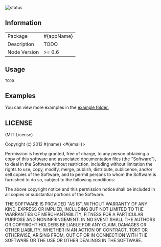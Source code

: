 ![status](https://secure.travis-ci.org/#{github}/#{appName}.png?branch=master)

## Information

<table>
<tr> 
<td>Package</td><td>#{appName}</td>
</tr>
<tr>
<td>Description</td>
<td>TODO</td>
</tr>
<tr>
<td>Node Version</td>
<td>>= 0.6</td>
</tr>
</table>

## Usage

```coffee-script
TODO
```

## Examples

You can view more examples in the [example folder.](https://github.com/wearefractal/#{appName}/tree/master/examples)

## LICENSE

(MIT License)

Copyright (c) 2012 #{name} <#{email}>

Permission is hereby granted, free of charge, to any person obtaining
a copy of this software and associated documentation files (the
"Software"), to deal in the Software without restriction, including
without limitation the rights to use, copy, modify, merge, publish,
distribute, sublicense, and/or sell copies of the Software, and to
permit persons to whom the Software is furnished to do so, subject to
the following conditions:

The above copyright notice and this permission notice shall be
included in all copies or substantial portions of the Software.

THE SOFTWARE IS PROVIDED "AS IS", WITHOUT WARRANTY OF ANY KIND,
EXPRESS OR IMPLIED, INCLUDING BUT NOT LIMITED TO THE WARRANTIES OF
MERCHANTABILITY, FITNESS FOR A PARTICULAR PURPOSE AND
NONINFRINGEMENT. IN NO EVENT SHALL THE AUTHORS OR COPYRIGHT HOLDERS BE
LIABLE FOR ANY CLAIM, DAMAGES OR OTHER LIABILITY, WHETHER IN AN ACTION
OF CONTRACT, TORT OR OTHERWISE, ARISING FROM, OUT OF OR IN CONNECTION
WITH THE SOFTWARE OR THE USE OR OTHER DEALINGS IN THE SOFTWARE.
